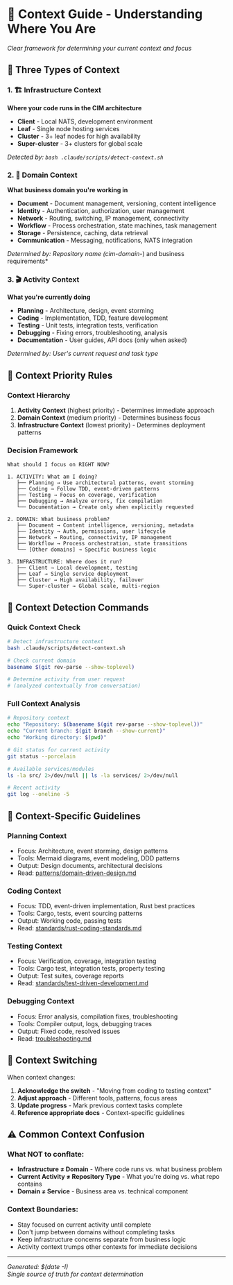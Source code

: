 # 🧭 Context Guide - Understanding Where You Are

*Clear framework for determining your current context and focus*

## 🎯 Three Types of Context

### 1. 🏗️ Infrastructure Context
**Where your code runs in the CIM architecture**

- **Client** - Local NATS, development environment
- **Leaf** - Single node hosting services  
- **Cluster** - 3+ leaf nodes for high availability
- **Super-cluster** - 3+ clusters for global scale

*Detected by: `bash .claude/scripts/detect-context.sh`*

### 2. 🎯 Domain Context  
**What business domain you're working in**

- **Document** - Document management, versioning, content intelligence
- **Identity** - Authentication, authorization, user management
- **Network** - Routing, switching, IP management, connectivity
- **Workflow** - Process orchestration, state machines, task management
- **Storage** - Persistence, caching, data retrieval
- **Communication** - Messaging, notifications, NATS integration

*Determined by: Repository name (cim-domain-*) and business requirements*

### 3. 🎬 Activity Context
**What you're currently doing**

- **Planning** - Architecture, design, event storming
- **Coding** - Implementation, TDD, feature development  
- **Testing** - Unit tests, integration tests, verification
- **Debugging** - Fixing errors, troubleshooting, analysis
- **Documentation** - User guides, API docs (only when asked)

*Determined by: User's current request and task type*

## 🚨 Context Priority Rules

### Context Hierarchy
1. **Activity Context** (highest priority) - Determines immediate approach
2. **Domain Context** (medium priority) - Determines business focus  
3. **Infrastructure Context** (lowest priority) - Determines deployment patterns

### Decision Framework
```
What should I focus on RIGHT NOW?

1. ACTIVITY: What am I doing?
   ├── Planning → Use architectural patterns, event storming
   ├── Coding → Follow TDD, event-driven patterns
   ├── Testing → Focus on coverage, verification
   ├── Debugging → Analyze errors, fix compilation
   └── Documentation → Create only when explicitly requested

2. DOMAIN: What business problem?
   ├── Document → Content intelligence, versioning, metadata
   ├── Identity → Auth, permissions, user lifecycle  
   ├── Network → Routing, connectivity, IP management
   ├── Workflow → Process orchestration, state transitions
   └── [Other domains] → Specific business logic

3. INFRASTRUCTURE: Where does it run?
   ├── Client → Local development, testing
   ├── Leaf → Single service deployment
   ├── Cluster → High availability, failover
   └── Super-cluster → Global scale, multi-region
```

## 📍 Context Detection Commands

### Quick Context Check
```bash
# Detect infrastructure context
bash .claude/scripts/detect-context.sh

# Check current domain
basename $(git rev-parse --show-toplevel)

# Determine activity from user request
# (analyzed contextually from conversation)
```

### Full Context Analysis
```bash
# Repository context
echo "Repository: $(basename $(git rev-parse --show-toplevel))"
echo "Current branch: $(git branch --show-current)"
echo "Working directory: $(pwd)"

# Git status for current activity
git status --porcelain

# Available services/modules
ls -la src/ 2>/dev/null || ls -la services/ 2>/dev/null

# Recent activity
git log --oneline -5
```

## 🎯 Context-Specific Guidelines

### Planning Context
- Focus: Architecture, event storming, design patterns
- Tools: Mermaid diagrams, event modeling, DDD patterns
- Output: Design documents, architectural decisions
- Read: [patterns/domain-driven-design.md](./patterns/domain-driven-design.md)

### Coding Context  
- Focus: TDD, event-driven implementation, Rust best practices
- Tools: Cargo, tests, event sourcing patterns
- Output: Working code, passing tests
- Read: [standards/rust-coding-standards.md](./standards/rust-coding-standards.md)

### Testing Context
- Focus: Verification, coverage, integration testing
- Tools: Cargo test, integration tests, property testing
- Output: Test suites, coverage reports
- Read: [standards/test-driven-development.md](./standards/test-driven-development.md)

### Debugging Context
- Focus: Error analysis, compilation fixes, troubleshooting
- Tools: Compiler output, logs, debugging traces
- Output: Fixed code, resolved issues
- Read: [troubleshooting.md](./troubleshooting.md)

## 🔄 Context Switching

When context changes:
1. **Acknowledge the switch** - "Moving from coding to testing context"
2. **Adjust approach** - Different tools, patterns, focus areas
3. **Update progress** - Mark previous context tasks complete
4. **Reference appropriate docs** - Context-specific guidelines

## ⚠️ Common Context Confusion

### What NOT to conflate:
- **Infrastructure ≠ Domain** - Where code runs vs. what business problem
- **Current Activity ≠ Repository Type** - What you're doing vs. what repo contains
- **Domain ≠ Service** - Business area vs. technical component

### Context Boundaries:
- Stay focused on current activity until complete
- Don't jump between domains without completing tasks  
- Keep infrastructure concerns separate from business logic
- Activity context trumps other contexts for immediate decisions

---
*Generated: $(date -I)*  
*Single source of truth for context determination*